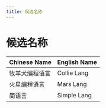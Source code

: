 ```yaml
---
title: 候选名称
---
```


<head>
  <meta name="robots" content="noindex, nofollow" />
</head>

# 候选名称

| Chinese Name   | English Name |
| -------------- | ------------ |
| 牧羊犬编程语言 | Collie Lang  |
| 火星编程语言   | Mars Lang    |
| 简语言         | Simple Lang  |

